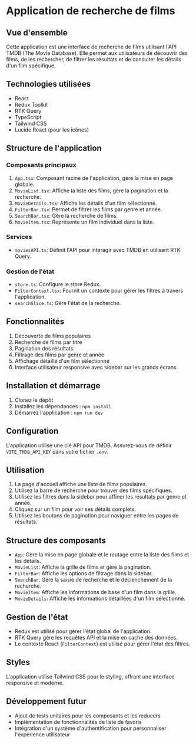 # Application de recherche de films

## Vue d'ensemble

Cette application est une interface de recherche de films utilisant l'API TMDB (The Movie Database). Elle permet aux utilisateurs de découvrir des films, de les rechercher, de filtrer les résultats et de consulter les détails d'un film spécifique.

## Technologies utilisées

- React
- Redux Toolkit
- RTK Query
- TypeScript
- Tailwind CSS
- Lucide React (pour les icônes)

## Structure de l'application

### Composants principaux

1. `App.tsx`: Composant racine de l'application, gère la mise en page globale.
2. `MovieList.tsx`: Affiche la liste des films, gère la pagination et la recherche.
3. `MovieDetails.tsx`: Affiche les détails d'un film sélectionné.
4. `FilterBar.tsx`: Permet de filtrer les films par genre et année.
5. `SearchBar.tsx`: Gère la recherche de films.
6. `MovieItem.tsx`: Représente un film individuel dans la liste.

### Services

- `moviesAPI.ts`: Définit l'API pour interagir avec TMDB en utilisant RTK Query.

### Gestion de l'état

- `store.ts`: Configure le store Redux.
- `FilterContext.tsx`: Fournit un contexte pour gérer les filtres à travers l'application.
- `searchSlice.ts`: Gère l'état de la recherche.

## Fonctionnalités

1. Découverte de films populaires
2. Recherche de films par titre
3. Pagination des résultats
4. Filtrage des films par genre et année
5. Affichage détaillé d'un film sélectionné
6. Interface utilisateur responsive avec sidebar sur les grands écrans

## Installation et démarrage

1. Clonez le dépôt
2. Installez les dépendances : `npm install`
3. Démarrez l'application : `npm run dev`

## Configuration

L'application utilise une clé API pour TMDB. Assurez-vous de définir `VITE_TMDB_API_KEY` dans votre fichier `.env`.

## Utilisation

1. La page d'accueil affiche une liste de films populaires.
2. Utilisez la barre de recherche pour trouver des films spécifiques.
3. Utilisez les filtres dans la sidebar pour affiner les résultats par genre et année.
4. Cliquez sur un film pour voir ses détails complets.
5. Utilisez les boutons de pagination pour naviguer entre les pages de résultats.

## Structure des composants

- `App`: Gère la mise en page globale et le routage entre la liste des films et les détails.
- `MovieList`: Affiche la grille de films et gère la pagination.
- `FilterBar`: Affiche les options de filtrage dans la sidebar.
- `SearchBar`: Gère la saisie de recherche et le déclenchement de la recherche.
- `MovieItem`: Affiche les informations de base d'un film dans la grille.
- `MovieDetails`: Affiche les informations détaillées d'un film sélectionné.

## Gestion de l'état

- Redux est utilisé pour gérer l'état global de l'application.
- RTK Query gère les requêtes API et la mise en cache des données.
- Le contexte React (`FilterContext`) est utilisé pour gérer l'état des filtres.

## Styles

L'application utilise Tailwind CSS pour le styling, offrant une interface responsive et moderne.

## Développement futur

- Ajout de tests unitaires pour les composants et les reducers
- Implémentation de fonctionnalités de liste de favoris
- Intégration d'un système d'authentification pour personnaliser l'expérience utilisateur

